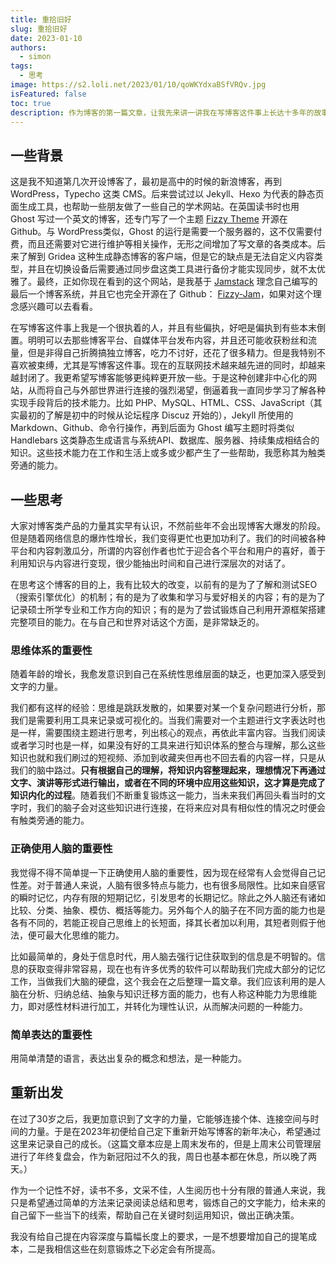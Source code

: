 ```yaml
---
title: 重拾旧好
slug: 重拾旧好
date: 2023-01-10
authors:
  - simon
tags:
  - 思考
image: https://s2.loli.net/2023/01/10/qoWKYdxaBSfVRQv.jpg
isFeatured: false
toc: true
description: 作为博客的第一篇文章，让我先来讲一讲我在写博客这件事上长达十多年的故事。
---
```


## 一些背景

这是我不知道第几次开设博客了，最初是高中的时候的新浪博客，再到 WordPress，Typecho 这类 CMS。后来尝试过以 Jekyll、Hexo 为代表的静态页面生成工具，也帮助一些朋友做了一些自己的学术网站。在英国读书时也用 Ghost 写过一个英文的博客，还专门写了一个主题 [Fizzy Theme](https://github.com/huangyuzhang/Fizzy-Theme) 开源在 Github。与 WordPress类似，Ghost 的运行是需要一个服务器的，这不仅需要付费，而且还需要对它进行维护等相关操作，无形之间增加了写文章的各类成本。后来了解到 Gridea 这种生成静态博客的客户端，但是它的缺点是无法自定义内容类型，并且在切换设备后需要通过同步盘这类工具进行备份才能实现同步，就不太优雅了。最终，正如你现在看到的这个网站，是我基于 [Jamstack](https://jamstack.org/) 理念自己编写的最后一个博客系统，并且它也完全开源在了 Github： [Fizzy-Jam](http://github.com/huangyuzhang/Fizzy-Jam)，如果对这个理念感兴趣可以去看看。

在写博客这件事上我是一个很执着的人，并且有些偏执，好吧是偏执到有些本末倒置。明明可以去那些博客平台、自媒体平台发布内容，并且还可能收获粉丝和流量，但是非得自己折腾搞独立博客，吃力不讨好，还花了很多精力。但是我特别不喜欢被束缚，尤其是写博客这件事。现在的互联网技术越来越先进的同时，却越来越封闭了。我更希望写博客能够更纯粹更开放一些。于是这种创建非中心化的网站，从而将自己与外部世界进行连接的强烈渴望，倒逼着我一直同步学习了解各种实现手段背后的技术能力。比如 PHP、MySQL、HTML、CSS、JavaScript（其实最初的了解是初中的时候从论坛程序 Discuz 开始的），Jekyll 所使用的 Markdown、Github、命令行操作，再到后面为 Ghost 编写主题时将类似 Handlebars 这类静态生成语言与系统API、数据库、服务器、持续集成相结合的知识。这些技术能力在工作和生活上或多或少都产生了一些帮助，我愿称其为触类旁通的能力。

## 一些思考

大家对博客类产品的力量其实早有认识，不然前些年不会出现博客大爆发的阶段。但是随着网络信息的爆炸性增长，我们变得更忙也更加功利了。我们的时间被各种平台和内容刺激瓜分，所谓的内容创作者也忙于迎合各个平台和用户的喜好，善于利用知识与内容进行变现，很少能抽出时间和自己进行深层次的对话了。

在思考这个博客的目的上，我有比较大的改变，以前有的是为了了解和测试SEO（搜索引擎优化）的机制；有的是为了收集和学习与爱好相关的内容；有的是为了记录硕士所学专业和工作方向的知识；有的是为了尝试锻炼自己利用开源框架搭建完整项目的能力。在与自己和世界对话这个方面，是非常缺乏的。
### 思维体系的重要性

随着年龄的增长，我愈发意识到自己在系统性思维层面的缺乏，也更加深入感受到文字的力量。

我们都有这样的经验：思维是跳跃发散的，如果要对某一个复杂问题进行分析，那我们是需要利用工具来记录或可视化的。当我们需要对一个主题进行文字表达时也是一样，需要围绕主题进行思考，列出核心的观点，再依此丰富内容。当我们阅读或者学习时也是一样，如果没有好的工具来进行知识体系的整合与理解，那么这些知识也就和我们刷过的短视频、添加到收藏夹但再也不回去看的内容一样，只是从我们的脑中路过。**只有根据自己的理解，将知识内容整理起来，理想情况下再通过文字、演讲等形式进行输出，或者在不同的环境中应用这些知识，这才算是完成了知识内化的过程**。随着我们不断重复锻炼这一能力，当未来我们再回头看当时的文字时，我们的脑子会对这些知识进行连接，在将来应对具有相似性的情况之时便会有触类旁通的能力。

### 正确使用人脑的重要性

我觉得不得不简单提一下正确使用人脑的重要性，因为现在经常有人会觉得自己记性差。对于普通人来说，人脑有很多特点与能力，也有很多局限性。比如来自感官的瞬时记忆，内存有限的短期记忆，引发思考的长期记忆。除此之外人脑还有诸如比较、分类、抽象、模仿、概括等能力。另外每个人的脑子在不同方面的能力也是各有不同的，若能正视自己思维上的长短面，择其长者加以利用，其短者则假于他法，便可最大化思维的能力。

比如最简单的，身处于信息时代，用人脑去强行记住获取到的信息是不明智的。信息的获取变得非常容易，现在也有许多优秀的软件可以帮助我们完成大部分的记忆工作，当做我们大脑的硬盘，这个我会在之后整理一篇文章。我们应该利用的是人脑在分析、归纳总结、抽象与知识迁移方面的能力，也有人称这种能力为思维能力，即对感性材料进行加工，并转化为理性认识，从而解决问题的一种能力。

### 简单表达的重要性
用简单清楚的语言，表达出复杂的概念和想法，是一种能力。

## 重新出发

在过了30岁之后，我更加意识到了文字的力量，它能够连接个体、连接空间与时间的力量。于是在2023年初便给自己定下重新开始写博客的新年决心，希望通过这里来记录自己的成长。（这篇文章本应是上周末发布的，但是上周末公司管理层进行了年终复盘会，作为新冠阳过不久的我，周日也基本都在休息，所以晚了两天。）

作为一个记性不好，读书不多，文采不佳，人生阅历也十分有限的普通人来说，我只是希望通过简单的方法来记录阅读总结和思考，锻炼自己的文字能力，给未来的自己留下一些当下的线索，帮助自己在关键时刻运用知识，做出正确决策。

我没有给自己提在内容深度与篇幅长度上的要求，一是不想要增加自己的提笔成本，二是我相信这些在刻意锻炼之下必定会有所提高。